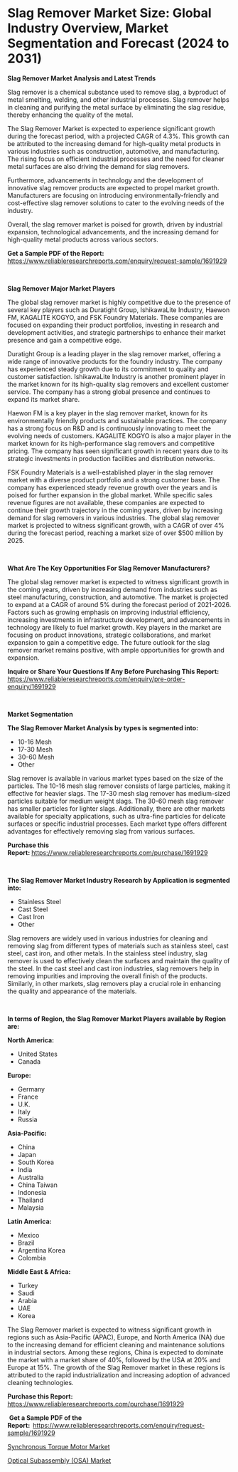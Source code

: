 <p><h1>Slag Remover Market Size: Global Industry Overview, Market Segmentation and Forecast (2024 to 2031)</h1></p><p><strong>Slag Remover Market Analysis and Latest Trends</strong></p>
<p><p>Slag remover is a chemical substance used to remove slag, a byproduct of metal smelting, welding, and other industrial processes. Slag remover helps in cleaning and purifying the metal surface by eliminating the slag residue, thereby enhancing the quality of the metal.</p><p>The Slag Remover Market is expected to experience significant growth during the forecast period, with a projected CAGR of 4.3%. This growth can be attributed to the increasing demand for high-quality metal products in various industries such as construction, automotive, and manufacturing. The rising focus on efficient industrial processes and the need for cleaner metal surfaces are also driving the demand for slag removers.</p><p>Furthermore, advancements in technology and the development of innovative slag remover products are expected to propel market growth. Manufacturers are focusing on introducing environmentally-friendly and cost-effective slag remover solutions to cater to the evolving needs of the industry.</p><p>Overall, the slag remover market is poised for growth, driven by industrial expansion, technological advancements, and the increasing demand for high-quality metal products across various sectors.</p></p>
<p><strong>Get a Sample PDF of the Report:&nbsp;</strong> <a href="https://www.reliableresearchreports.com/enquiry/request-sample/1691929">https://www.reliableresearchreports.com/enquiry/request-sample/1691929</a></p>
<p>&nbsp;</p>
<p><strong>Slag Remover Major Market Players</strong></p>
<p><p>The global slag remover market is highly competitive due to the presence of several key players such as Duratight Group, IshikawaLite Industry, Haewon FM, KAGALITE KOGYO, and FSK Foundry Materials. These companies are focused on expanding their product portfolios, investing in research and development activities, and strategic partnerships to enhance their market presence and gain a competitive edge.</p><p>Duratight Group is a leading player in the slag remover market, offering a wide range of innovative products for the foundry industry. The company has experienced steady growth due to its commitment to quality and customer satisfaction. IshikawaLite Industry is another prominent player in the market known for its high-quality slag removers and excellent customer service. The company has a strong global presence and continues to expand its market share.</p><p>Haewon FM is a key player in the slag remover market, known for its environmentally friendly products and sustainable practices. The company has a strong focus on R&D and is continuously innovating to meet the evolving needs of customers. KAGALITE KOGYO is also a major player in the market known for its high-performance slag removers and competitive pricing. The company has seen significant growth in recent years due to its strategic investments in production facilities and distribution networks.</p><p>FSK Foundry Materials is a well-established player in the slag remover market with a diverse product portfolio and a strong customer base. The company has experienced steady revenue growth over the years and is poised for further expansion in the global market. While specific sales revenue figures are not available, these companies are expected to continue their growth trajectory in the coming years, driven by increasing demand for slag removers in various industries. The global slag remover market is projected to witness significant growth, with a CAGR of over 4% during the forecast period, reaching a market size of over $500 million by 2025.</p></p>
<p>&nbsp;</p>
<p><strong>What Are The Key Opportunities For Slag Remover Manufacturers?</strong></p>
<p><p>The global slag remover market is expected to witness significant growth in the coming years, driven by increasing demand from industries such as steel manufacturing, construction, and automotive. The market is projected to expand at a CAGR of around 5% during the forecast period of 2021-2026. Factors such as growing emphasis on improving industrial efficiency, increasing investments in infrastructure development, and advancements in technology are likely to fuel market growth. Key players in the market are focusing on product innovations, strategic collaborations, and market expansion to gain a competitive edge. The future outlook for the slag remover market remains positive, with ample opportunities for growth and expansion.</p></p>
<p><strong>Inquire or Share Your Questions If Any Before Purchasing This Report:</strong> <a href="https://www.reliableresearchreports.com/enquiry/pre-order-enquiry/1691929">https://www.reliableresearchreports.com/enquiry/pre-order-enquiry/1691929</a></p>
<p>&nbsp;</p>
<p><strong>Market Segmentation</strong></p>
<p><strong>The Slag Remover Market Analysis by types is segmented into:</strong></p>
<p><ul><li>10-16 Mesh</li><li>17-30 Mesh</li><li>30-60 Mesh</li><li>Other</li></ul></p>
<p><p>Slag remover is available in various market types based on the size of the particles. The 10-16 mesh slag remover consists of large particles, making it effective for heavier slags. The 17-30 mesh slag remover has medium-sized particles suitable for medium weight slags. The 30-60 mesh slag remover has smaller particles for lighter slags. Additionally, there are other markets available for specialty applications, such as ultra-fine particles for delicate surfaces or specific industrial processes. Each market type offers different advantages for effectively removing slag from various surfaces.</p></p>
<p><strong>Purchase this Report:&nbsp;</strong><a href="https://www.reliableresearchreports.com/purchase/1691929">https://www.reliableresearchreports.com/purchase/1691929</a></p>
<p>&nbsp;</p>
<p><strong>The Slag Remover Market Industry Research by Application is segmented into:</strong></p>
<p><ul><li>Stainless Steel</li><li>Cast Steel</li><li>Cast Iron</li><li>Other</li></ul></p>
<p><p>Slag removers are widely used in various industries for cleaning and removing slag from different types of materials such as stainless steel, cast steel, cast iron, and other metals. In the stainless steel industry, slag remover is used to effectively clean the surfaces and maintain the quality of the steel. In the cast steel and cast iron industries, slag removers help in removing impurities and improving the overall finish of the products. Similarly, in other markets, slag removers play a crucial role in enhancing the quality and appearance of the materials.</p></p>
<p>&nbsp;</p>
<p><strong>In terms of Region, the Slag Remover Market Players available by Region are:</strong></p>
<p>
    <p> <strong> North America: </strong>
        <ul>
            <li>United States</li>
            <li>Canada</li>
        </ul>
        </p> 
    <p> <strong> Europe: </strong>
        <ul>
            <li>Germany</li>
            <li>France</li>
            <li>U.K.</li>
            <li>Italy</li>
            <li>Russia</li>
        </ul>
        </p> 
    <p> <strong> Asia-Pacific: </strong>
        <ul>
            <li>China</li>
            <li>Japan</li>
            <li>South Korea</li>
            <li>India</li>
            <li>Australia</li>
            <li>China Taiwan</li>
            <li>Indonesia</li>
            <li>Thailand</li>
            <li>Malaysia</li>
        </ul>
        </p> 
    <p> <strong> Latin America: </strong>
        <ul>
            <li>Mexico</li>
            <li>Brazil</li>
            <li>Argentina Korea</li>
            <li>Colombia</li>
        </ul>
        </p> 
    <p> <strong> Middle East & Africa: </strong>
        <ul>
            <li>Turkey</li>
            <li>Saudi</li>
            <li>Arabia</li>
            <li>UAE</li>
            <li>Korea</li>
        </ul>
    </p>
    </p>
<p><p>The Slag Remover market is expected to witness significant growth in regions such as Asia-Pacific (APAC), Europe, and North America (NA) due to the increasing demand for efficient cleaning and maintenance solutions in industrial sectors. Among these regions, China is expected to dominate the market with a market share of 40%, followed by the USA at 20% and Europe at 15%. The growth of the Slag Remover market in these regions is attributed to the rapid industrialization and increasing adoption of advanced cleaning technologies.</p></p>
<p><strong>Purchase this Report: </strong><a href="https://www.reliableresearchreports.com/purchase/1691929">https://www.reliableresearchreports.com/purchase/1691929</a></p>
<p>&nbsp;<strong>Get a Sample PDF of the Report:&nbsp;&nbsp;</strong><a href="https://www.reliableresearchreports.com/enquiry/request-sample/1691929">https://www.reliableresearchreports.com/enquiry/request-sample/1691929</a></p>
<p><strong></strong></p>
<p><p><a href="https://view.publitas.com/reportprime-1/synchronous-torque-motor-market-size-share-trends-analysis-report-by-material-by-type-by-end-user-by-region-and-segment-forecasts-2024-2031/">Synchronous Torque Motor Market</a></p><p><a href="https://glittery-fuchsia-86a.notion.site/Optical-Subassembly-OSA-Market-Size-Reflecting-a-Forecast-Till-2031-Market-By-Type-By-Applicatio-0a66482d7a074ce081698c3d94c671c1">Optical Subassembly (OSA) Market</a></p></p>